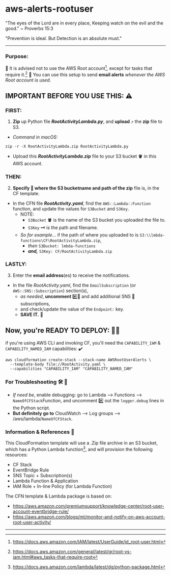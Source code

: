 # aws-alerts-rootuser


"The eyes of the Lord are in every place, 
  Keeping watch on the evil and the good."
  ~ Proverbs 15:3
  
  
"Prevention is ideal. But Detection is an absolute must."
  
  
------------------------------------------------------------


### Purpose:
🛑 It is advised not to use the AWS Root account[^1], except for tasks that require it.[^2]
  👮  You can use this setup to send **email alerts** *whenever the AWS Root account is used*.


## **IMPORTANT BEFORE YOU USE THIS**:  ⚠️
  
  ### FIRST: 
1. **Zip** up Python file __*RootActivityLambda.py*__, and **upload** ⤴️ the **zip** file to S3.
  - *Command in macOS:*  
  ```
  zip -r -X RootActivityLambda.zip RootActivityLambda.py
  ```
  - Upload this __*RootActivityLambda.zip*__ file to your S3 bucket 🪣 in this AWS account. 
  
  
  ### THEN: 
2. **Specify 👀 where the S3 bucketname and path of the zip** file is, in the CF template.
  - In the CFN file __*RootActivity.yaml*__, find the `AWS::Lambda::Function` function, and update the values for `S3Bucket` and `S3Key`.
    - NOTE: 
      - `S3Bucket` 🪣 is the name of the S3 bucket you uploaded the file to. 
      - `S3Key` 🗝️ is the path and filename. 
    - _So for example_... if the path of where you uploaded to is `S3:\\lmbda-functions\CF\RootActivityLambda.zip`, 
      - _then_ `S3Bucket: lmbda-functions` 
      - **_and,_** `S3Key: CF/RootActivityLambda.zip`
  
  ### LASTLY: 
3. Enter the **email address**(es) to receive the notifications. 
  - In the file *RootActivity.yaml*, find the `EmailSubscription` (or `AWS::SNS::Subscription`) section(s), 
    - _as needed_, **uncomment** #️⃣👀 and add additional SNS 📨 subscriptions, 
    - and check/update the value of the `Endpoint:` key.  
    - **SAVE IT.** 🏦


## Now, you're READY TO DEPLOY: 🦾🤓
  if you're using AWS CLI and invoking CF, 
  you'll need the `CAPABILITY_IAM` & `CAPABILITY_NAMED_IAM` capabilities: ✔️

```
aws cloudformation create-stack --stack-name AWSRootUserAlerts \
  --template-body file://RootActivity.yaml \
  --capabilities "CAPABILITY_IAM" "CAPABILITY_NAMED_IAM"
```
  
### For Troubleshooting  🛠️ 🧐

- *If need be*, enable debugging: go to Lambda --> Functions --> `NameOfCFStack`Function, and uncomment #️⃣ out the `logger.debug` lines in the Python script.
- **But definitely go to** CloudWatch --> Log groups --> /aws/lambda/`NameOfCFStack`.

### Information & References 📖
This CloudFormation template will use a .Zip file archive in an S3 bucket, which has a Python Lambda function[^3], 
and will provision the following resources:
  
- CF Stack
- EventBridge Rule
- SNS Topic + Subscription(s)
- Lambda Function & Application
- IAM Role + In-line Policy (for Lambda Function)
  
  
The CFN template & Lambda package is based on:
- https://aws.amazon.com/premiumsupport/knowledge-center/root-user-account-eventbridge-rule/
- https://aws.amazon.com/blogs/mt/monitor-and-notify-on-aws-account-root-user-activity/
  
  

------------------------------------------------------------




[^1]: https://docs.aws.amazon.com/IAM/latest/UserGuide/id_root-user.html
[^2]: https://docs.aws.amazon.com/general/latest/gr/root-vs-iam.html#aws_tasks-that-require-root
[^3]: https://docs.aws.amazon.com/lambda/latest/dg/python-package.html
